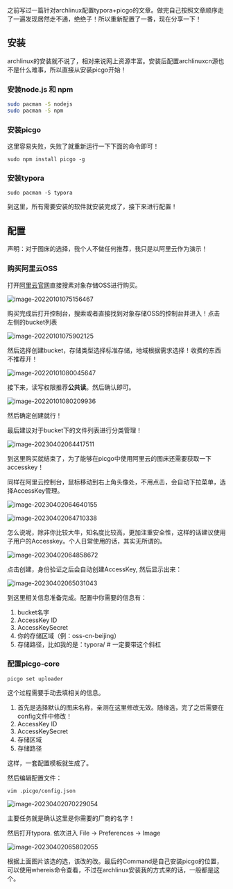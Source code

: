 之前写过一篇针对archlinux配置typora+picgo的文章。做完自己按照文章顺序走了一遍发现居然走不通，绝绝子！所以重新配置了一番，现在分享一下！

## 安装

archlinux的安装就不说了，相对来说网上资源丰富。安装后配置archlinuxcn源也不是什么难事，所以直接从安装picgo开始！

### 安装node.js 和 npm

```bash
sudo pacman -S nodejs
sudo pacman -S npm
```

### 安装picgo

这里容易失败，失败了就重新运行一下下面的命令即可！

```
sudo npm install picgo -g
```

### 安装typora

```
sudo pacman -S typora
```

到这里，所有需要安装的软件就安装完成了，接下来进行配置！

## 配置

声明：对于图床的选择，我个人不做任何推荐，我只是以阿里云作为演示！

### 购买阿里云OSS

打开[阿里云官网](https://www.aliyun.com/)直接搜素对象存储OSS进行购买。

![image-20220101075156467](https://klelee-images.oss-cn-qingdao.aliyuncs.com/typora/790ca677199f19172600e9f074af5cc5.png)

购买完成后打开控制台，搜索或者直接找到对象存储OSS的控制台并进入！点击左侧的bucket列表

![image-20220101075902125](https://klelee-images.oss-cn-qingdao.aliyuncs.com/typora/e0c7843f7e086951efe01e5ca2cb2677.png)

然后选择创建bucket，存储类型选择标准存储，地域根据需求选择！收费的东西不推荐开！

![image-20220101080045647](https://klelee-images.oss-cn-qingdao.aliyuncs.com/typora/c31659a04044407b5545ff6c8dcc5784.png)

接下来，读写权限推荐**公共读**。然后确认即可。

![image-20220101080209936](https://klelee-images.oss-cn-qingdao.aliyuncs.com/typora/ae3355013f5f5b39490e81ac494568f8.png)

然后确定创建就行！

最后建议对于bucket下的文件列表进行分类管理！

![image-20230402064417511](https://klelee-images.oss-cn-qingdao.aliyuncs.com/typora/image-20230402064417511.png)

到这里购买就结束了，为了能够在picgo中使用阿里云的图床还需要获取一下accesskey！

同样在阿里云控制台，鼠标移动到右上角头像处，不用点击，会自动下拉菜单，选择AccessKey管理。

![image-20230402064640155](https://klelee-images.oss-cn-qingdao.aliyuncs.com/typora/image-20230402064640155.png)

![image-20230402064710338](https://klelee-images.oss-cn-qingdao.aliyuncs.com/typora/image-20230402064710338.png)

怎么说呢，除非你比较大牛，知名度比较高，更加注重安全性，这样的话建议使用子用户的Accesskey。个人日常使用的话，其实无所谓的。

![image-20230402064858672](https://klelee-images.oss-cn-qingdao.aliyuncs.com/typora/image-20230402064858672.png)

点击创建，身份验证之后会自动创建AccessKey, 然后显示出来：

![image-20230402065031043](https://klelee-images.oss-cn-qingdao.aliyuncs.com/typora/image-20230402065031043.png)

到这里相关信息准备完成。配置中你需要的信息有：

1. bucket名字
2. AccessKey ID
3. AccessKeySecret
4. 你的存储区域（例：oss-cn-beijing）
5. 存储路径，比如我的是：typora/    # 一定要带这个斜杠

### 配置picgo-core

```
picgo set uploader
```

这个过程需要手动去填相关的信息。

1. 首先是选择默认的图床名称，亲测在这里修改无效。随缘选，完了之后需要在config文件中修改！
2. AccessKey ID
3. AccessKeySecret
4. 存储区域
5. 存储路径

这样，一套配置模板就生成了。

然后编辑配置文件：

```
vim .picgo/config.json
```

![image-20230402070229054](https://klelee-images.oss-cn-qingdao.aliyuncs.com/typora/image-20230402070229054.png)

主要任务就是确认这里是你需要的厂商的名字！



然后打开typora. 依次进入 File -> Preferences -> Image

![image-20230402065802055](https://klelee-images.oss-cn-qingdao.aliyuncs.com/typora/image-20230402065802055.png)

根据上面图片该选的选，该改的改。最后的Command是自己安装picgo的位置，可以使用whereis命令查看，不过在archlinux安装我的方式来的话，一般都是这个。

